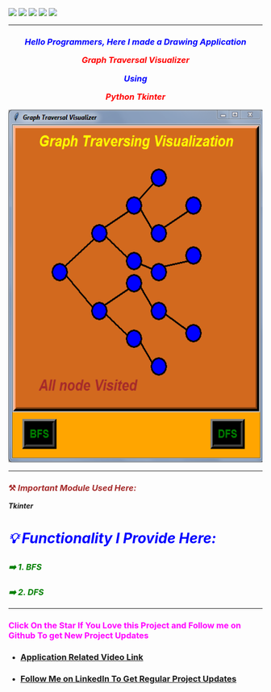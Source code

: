 ![](https://img.shields.io/badge/Programming_Language-Python-blue.svg)
![](https://img.shields.io/badge/Tool_Used-Tkinter-orange.svg)
![](https://img.shields.io/badge/Python_Version-3.7-blue.svg)
![](https://img.shields.io/badge/Application-Visualization-brown.svg)
![](https://img.shields.io/badge/Status-Complete-green.svg)

---
### <p align="center" style="color: blue">***Hello Programmers, Here I made a Drawing Application <p align="center" style="color: red">Graph Traversal Visualizer</p> <p align="center" style="color: blue">Using</p> <p align="center" style="color: red">Python Tkinter***</p></p>

<p align="center"> <img alt="image" height="700px"  width="700px" src="https://github.com/SamarpanCoder2002/Graph-Traversing-Visualizer/blob/main/pic.png?raw=true"/><br></p>

---
### <p align="left" style="color: brown">⚒️ _Important Module Used Here:_</p>
***_Tkinter_***

# <p style="color: Blue"> ***_💡 Functionality I Provide Here:_***</p>
### ***<p style="color: green"> ➡️ 1. BFS***</p>
### ***<p style="color: green"> ➡️ 2. DFS***</p>


---
### <p align="left" style="color: #FF00FF">Click On the Star If You Love this Project and Follow me on Github To get New Project Updates</p>



- ###  [Application Related Video Link](https://youtu.be/FydVN5qnzF8 "LCO")

- ###  [Follow Me on LinkedIn To Get Regular Project Updates](https://www.linkedin.com/in/samarpan-dasgupta-4aa1061b0/ "LCO")
 